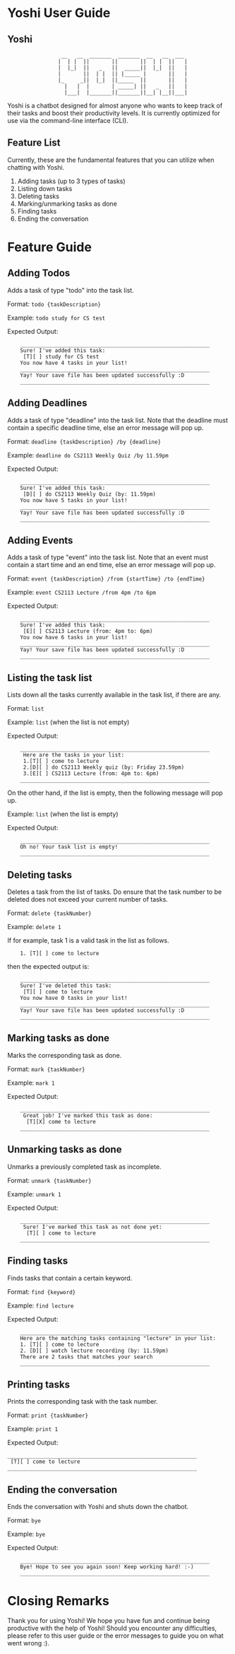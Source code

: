 # Yoshi User Guide
## Yoshi

```
                 __   __  _______  _______  __   __  ___ 
                |  | |  ||       ||       ||  | |  ||   |
                |  |_|  ||   _   ||  _____||  |_|  ||   |
                |       ||  | |  || |_____ |       ||   |
                |_     _||  |_|  ||_____  ||       ||   |
                  |   |  |       | _____| ||   _   ||   |
                  |___|  |_______||_______||__| |__||___|
```

Yoshi is a chatbot designed for almost anyone who wants to keep track of their tasks and boost their
productivity levels. It is currently optimized for use via the command-line interface (CLI).

## Feature List
Currently, these are the fundamental features that you can utilize when chatting with Yoshi.
1. Adding tasks (up to 3 types of tasks)
2. Listing down tasks
3. Deleting tasks
4. Marking/unmarking tasks as done
5. Finding tasks
6. Ending the conversation

# Feature Guide

## Adding Todos
Adds a task of type "todo" into the task list.

Format: `todo {taskDescription}`

Example: `todo study for CS test`

Expected Output:
```angular2html
    ____________________________________________________________
    Sure! I've added this task:
     [T][ ] study for CS test
    You now have 4 tasks in your list!
    ____________________________________________________________
    Yay! Your save file has been updated successfully :D
    ____________________________________________________________
```

## Adding Deadlines
Adds a task of type "deadline" into the task list. Note that the deadline
must contain a specific deadline time, else an error message will pop up.

Format: `deadline {taskDescription} /by {deadline}`

Example: `deadline do CS2113 Weekly Quiz /by 11.59pm`

Expected Output:
```
    ____________________________________________________________
    Sure! I've added this task:
     [D][ ] do CS2113 Weekly Quiz (by: 11.59pm)
    You now have 5 tasks in your list!
    ____________________________________________________________
    Yay! Your save file has been updated successfully :D
    ____________________________________________________________
```

## Adding Events
Adds a task of type "event" into the task list. Note that an event must contain a start time
and an end time, else an error message will pop up.

Format: `event {taskDescription} /from {startTime} /to {endTime}`

Example: `event CS2113 Lecture /from 4pm /to 6pm`

Expected Output:
```angular2html
    ____________________________________________________________
    Sure! I've added this task:
     [E][ ] CS2113 Lecture (from: 4pm to: 6pm)
    You now have 6 tasks in your list!
    ____________________________________________________________
    Yay! Your save file has been updated successfully :D
    ____________________________________________________________
```

## Listing the task list
Lists down all the tasks currently available in the task list, if there are any.

Format: `list`

Example: `list` (when the list is not empty)

Expected Output:
```    
    ____________________________________________________________
     Here are the tasks in your list:
     1.[T][ ] come to lecture
     2.[D][ ] do CS2113 Weekly quiz (by: Friday 23.59pm)
     3.[E][ ] CS2113 Lecture (from: 4pm to: 6pm)
    ____________________________________________________________
```
On the other hand, if the list is empty, then the following message will pop up.

Example: `list` (when the list is empty)

Expected Output:
```angular2html
    ____________________________________________________________
    Oh no! Your task list is empty!
    ____________________________________________________________
```

## Deleting tasks 

Deletes a task from the list of tasks. Do ensure that the task number to be
deleted does not exceed your current number of tasks.

Format: `delete {taskNumber}`

Example: `delete 1`

If for example, task 1 is a valid task in the list as follows.
```angular2html
    1. [T][ ] come to lecture
```
then the expected output is:

```
    ____________________________________________________________
    Sure! I've deleted this task:
     [T][ ] come to lecture
    You now have 0 tasks in your list!
    ____________________________________________________________
    Yay! Your save file has been updated successfully :D
    ____________________________________________________________
```



## Marking tasks as done

Marks the corresponding task as done.

Format: `mark {taskNumber}` 


Example: `mark 1`

Expected Output:
```angular2html
    ____________________________________________________________
     Great job! I've marked this task as done:
      [T][X] come to lecture
    ____________________________________________________________
```

## Unmarking tasks as done
Unmarks a previously completed task as incomplete.

Format: `unmark {taskNumber}`

Example: `unmark 1`

Expected Output:
```angular2html
    ____________________________________________________________
     Sure! I've marked this task as not done yet:
      [T][ ] come to lecture
    ____________________________________________________________

```

## Finding tasks
Finds tasks that contain a certain keyword.

Format: `find {keyword}`

Example: `find lecture`

Expected Output:
```angular2html
    ____________________________________________________________
    Here are the matching tasks containing "lecture" in your list:
    1. [T][ ] come to lecture
    2. [D][ ] watch lecture recording (by: 11.59pm)
    There are 2 tasks that matches your search
    ____________________________________________________________
```

## Printing tasks
Prints the corresponding task with the task number.

Format: `print {taskNumber}`

Example: `print 1`

Expected Output:
```angular2html
____________________________________________________________
 [T][ ] come to lecture
____________________________________________________________
```

## Ending the conversation
Ends the conversation with Yoshi and shuts down the chatbot.

Format: `bye`

Example: `bye`

Expected Output:
```angular2html
    ____________________________________________________________
    Bye! Hope to see you again soon! Keep working hard! :-)
    ____________________________________________________________
```

# Closing Remarks
Thank you for using Yoshi! We hope you have fun and continue being productive
with the help of Yoshi! Should you encounter any difficulties, please refer
to this user guide or the error messages to guide you on what went wrong :).
